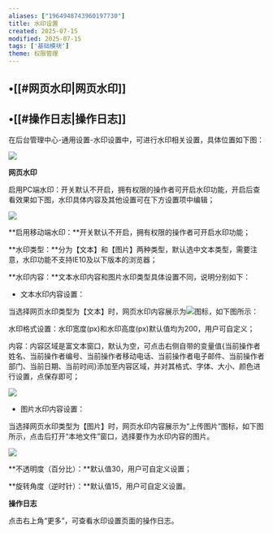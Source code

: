 ```yaml
---
aliases: ["1964948743960197730"]
title: 水印设置
created: 2025-07-15
modified: 2025-07-15
tags: ['基础模块']
theme: 权限管理
---
```


## •[[#网页水印|网页水印]]

## •[[#操作日志|操作日志]]

在后台管理中心-通用设置-水印设置中，可进行水印相关设置，具体位置如下图：

![](https://myhelpdoc.oss-cn-heyuan.aliyuncs.com/mdimages/bb1cb9834ee1622e2c1ea7e81d13440f.jpg)

**网页水印**

启用PC端水印：开关默认不开启，拥有权限的操作者可开启水印功能，开启后查看效果如下图，水印具体内容及其他设置可在下方设置项中编辑；

![](https://myhelpdoc.oss-cn-heyuan.aliyuncs.com/mdimages/f56b456f89cf2b3d3a436126e2176be4.jpg)

**启用移动端水印：**开关默认不开启，拥有权限的操作者可开启水印功能；

**水印类型：**分为【文本】和【图片】两种类型，默认选中文本类型，需要注意，水印功能不支持IE10及以下版本的浏览器；

**水印内容：**文本水印内容和图片水印类型具体设置不同，说明分别如下：

- 文本水印内容设置：

当选择网页水印类型为【文本】时，网页水印内容展示为![](https://myhelpdoc.oss-cn-heyuan.aliyuncs.com/mdimages/63251a237eda48ace4fc3effe3c980a2.jpg)图标，如下图所示：

水印格式设置：水印宽度(px)和水印高度(px)默认值均为200，用户可自定义；

内容：内容区域是富文本窗口，默认为空，可点击右侧自带的变量值{当前操作者姓名、当前操作者编号、当前操作者移动电话、当前操作者电子邮件、当前操作者部门、当前日期、当前时间}添加至内容区域，并对其格式、字体、大小、颜色进行设置，点保存即可；

![](https://myhelpdoc.oss-cn-heyuan.aliyuncs.com/mdimages/2dd0034033ae28910f70c8ee8c3e94ce.jpg)

- 图片水印内容设置：

当选择网页水印类型为【图片】时，网页水印内容展示为“上传图片”图标，如下图所示，点击后打开“本地文件”窗口，选择要作为水印内容的图片。

![](https://myhelpdoc.oss-cn-heyuan.aliyuncs.com/mdimages/bda9ad0e1d78e14a0a7580727e77cbf7.jpg)

**不透明度（百分比）：**默认值30，用户可自定义设置；

**旋转角度（逆时针）：**默认值15，用户可自定义设置。

**操作日志**

点击右上角“更多”，可查看水印设置页面的操作日志。

